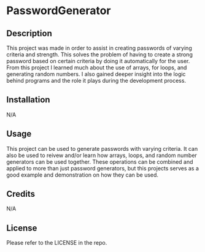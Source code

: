 # PasswordGenerator

## Description
This project was made in order to assist in creating passwords of varying criteria and strength. This solves the problem of having to create a strong password based on certain criteria by doing it automatically for the user. From this project I learned much about the use of arrays, for loops, and generating random numbers. I also gained deeper insight into the logic behind programs and the role it plays during the development process.

## Installation

N/A

## Usage
This project can be used to generate passwords with varying criteria. It can also be used to reivew and/or learn how arrays, loops, and random number generators can be used together. These operations can be combined and applied to more than just password generators, but this projects serves as a good example and demonstration on how they can be used. 

## Credits

N/A

## License

Please refer to the LICENSE in the repo.